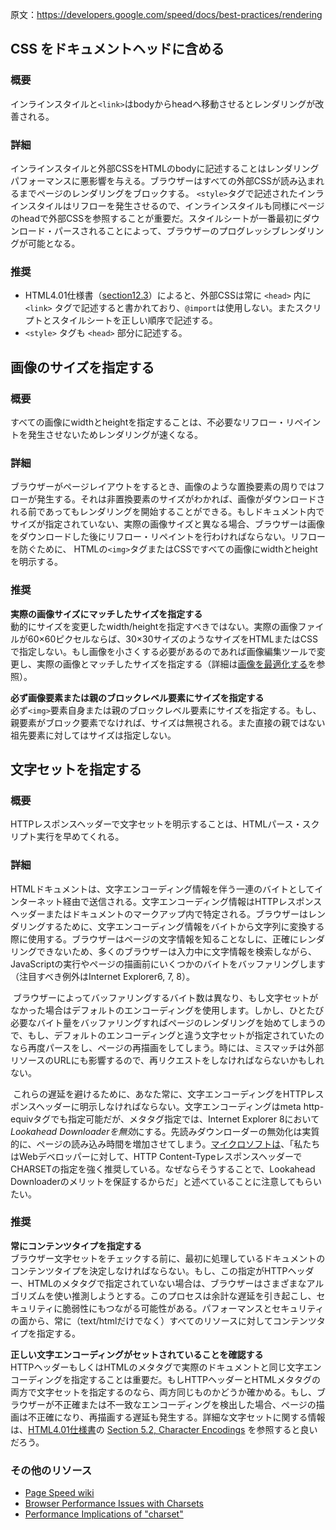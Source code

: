 原文：https://developers.google.com/speed/docs/best-practices/rendering



## CSS をドキュメントヘッドに含める

### 概要

インラインスタイルと`<link>`はbodyからheadへ移動させるとレンダリングが改善される。

### 詳細

インラインスタイルと外部CSSをHTMLのbodyに記述することはレンダリングパフォーマンスに悪影響を与える。ブラウザーはすべての外部CSSが読み込まれるまでページのレンダリングをブロックする。
`<style>`タグで記述されたインラインスタイルはリフローを発生させるので、インラインスタイルも同様にページのheadで外部CSSを参照することが重要だ。スタイルシートが一番最初にダウンロード・パースされることによって、ブラウザーのプログレッシブレンダリングが可能となる。

### 推奨

+ HTML4.01仕様書（[section12.3](http://www.w3.org/TR/html4/struct/links.html#h-12.3)）によると、外部CSSは常に `<head>` 内に `<link>` タグで記述すると書かれており、`@import`は使用しない。またスクリプトとスタイルシートを正しい順序で記述する。
+ `<style>` タグも `<head>` 部分に記述する。



## 画像のサイズを指定する

### 概要

すべての画像にwidthとheightを指定することは、不必要なリフロー・リペイントを発生させないためレンダリングが速くなる。

### 詳細

ブラウザーがページレイアウトをするとき、画像のような置換要素の周りではフローが発生する。それは非置換要素のサイズがわかれば、画像がダウンロードされる前であってもレンダリングを開始することができる。もしドキュメント内でサイズが指定されていない、実際の画像サイズと異なる場合、ブラウザーは画像をダウンロードした後にリフロー・リペイントを行わければならない。リフローを防ぐために、 HTMLの`<img>`タグまたはCSSですべての画像にwidthとheightを明示する。

### 推奨

__実際の画像サイズにマッチしたサイズを指定する __  
動的にサイズを変更したwidth/heightを指定すべきではない。実際の画像ファイルが60×60ピクセルならば、30×30サイズのようなサイズをHTMLまたはCSSで指定しない。もし画像を小さくする必要があるのであれば画像編集ツールで変更し、実際の画像とマッチしたサイズを指定する（詳細は[画像を最適化する](http://localhost:4000/speed/payload/CompressImages.html)を参照）。


__必ず画像要素または親のブロックレベル要素にサイズを指定する __  
必ず`<img>`要素自身または親のブロックレベル要素にサイズを指定する。もし、親要素がブロック要素でなければ、サイズは無視される。また直接の親ではない祖先要素に対してはサイズは指定しない。



## 文字セットを指定する

### 概要

HTTPレスポンスヘッダーで文字セットを明示することは、HTMLパース・スクリプト実行を早めてくれる。

### 詳細

HTMLドキュメントは、文字エンコーディング情報を伴う一連のバイトとしてインターネット経由で送信される。文字エンコーディング情報はHTTPレスポンスヘッダーまたはドキュメントのマークアップ内で特定される。ブラウザーはレンダリングするために、文字エンコーディング情報をバイトから文字列に変換する際に使用する。ブラウザーはページの文字情報を知ることなしに、正確にレンダリングできないため、多くのブラウザーは入力中に文字情報を検索しながら、JavaScriptの実行やページの描画前にいくつかのバイトをバッファリングします（注目すべき例外はInternet Explorer6, 7, 8）。

 ブラウザーによってバッファリングするバイト数は異なり、もし文字セットがなかった場合はデフォルトのエンコーディングを使用します。しかし、ひとたび必要なバイト量をバッファリングすればページのレンダリングを始めてしまうので、もし、デフォルトのエンコーディングと違う文字セットが指定されていたのなら再度パースをし、ページの再描画をしてしまう。時には、ミスマッチは外部リソースのURLにも影響するので、再リクエストをしなければならないかもしれない。

 これらの遅延を避けるために、あなた常に、文字エンコーディングをHTTPレスポンスヘッダーに明示しなければならない。文字エンコーディングはmeta http-equivタグでも指定可能だが、メタタグ指定では、Internet Explorer 8において*Lookahead Downloaderを無効*にする。先読みダウンローダーの無効化は実質的に、ページの読み込み時間を増加させてしまう。[マイクロソフトは](http://blogs.msdn.com/b/ieinternals/archive/2010/04/01/ie8-lookahead-downloader-fixed.aspx)、「私たちはWebデベロッパーに対して、HTTP Content-TypeレスポンスヘッダーでCHARSETの指定を強く推奨している。なぜならそうすることで、Lookahead Downloaderのメリットを保証するからだ」と述べていることに注意してもらいたい。

### 推奨

__常にコンテンツタイプを指定する __  
ブラウザー文字セットをチェックする前に、最初に処理しているドキュメントのコンテンツタイプを決定しなければならない。もし、この指定がHTTPヘッダー、HTMLのメタタグで指定されていない場合は、ブラウザーはさまざまなアルゴリズムを使い推測しようとする。このプロセスは余計な遅延を引き起こし、セキュリティに脆弱性にもつながる可能性がある。パフォーマンスとセキュリティの面から、常に（text/htmlだけでなく）すべてのリソースに対してコンテンツタイプを指定する。

__正しい文字エンコーディングがセットされていることを確認する __  
HTTPヘッダーもしくはHTMLのメタタグで実際のドキュメントと同じ文字エンコーディングを指定することは重要だ。もしHTTPヘッダーとHTMLメタタグの両方で文字セットを指定するのなら、両方同じものかどうか確かめる。もし、ブラウザーが不正確または不一致なエンコーディングを検出した場合、ページの描画は不正確になり、再描画する遅延も発生する。詳細な文字セットに関する情報は、[HTML4.01仕様書](http://www.w3.org/TR/REC-html40/)の [Section 5.2, Character Encodings](http://www.w3.org/TR/REC-html40/charset.html#h-5.2) を参照すると良いだろう。

### その他のリソース

+ [Page Speed wiki](http://code.google.com/p/page-speed/wiki/SpecifyCharsetEarly)
+ [Browser Performance Issues with Charsets](http://zoompf.com/2009/12/browser-performance-issues-with-charsets)
+ [Performance Implications of "charset"](http://www.kylescholz.com/blog/2010/01/performance_implications_of_charset.html)